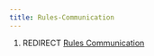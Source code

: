 ```yaml
---
title: Rules-Communication
---
```


1.  REDIRECT [Rules Communication](Rules_Communication "wikilink")